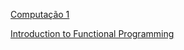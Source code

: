 [Computação 1](/teaching/2024/computacao1/)

[Introduction to Functional Programming](/teaching/2024/caes005/)

